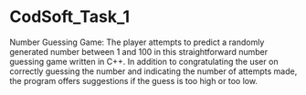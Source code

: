 # CodSoft_Task_1
Number Guessing Game: The player attempts to predict a randomly generated number between 1 and 100 in this straightforward number guessing game written in C++. In addition to congratulating the user on correctly guessing the number and indicating the number of attempts made, the program offers suggestions if the guess is too high or too low.
